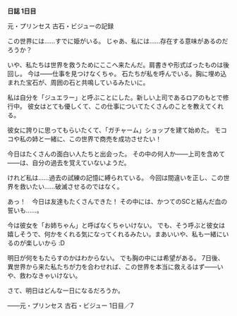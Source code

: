 <!-- title: ビジューの日誌: 1日目 -->

**日誌 1日目**

元・プリンセス
古石・ビジューの記録

この世界には……すでに姫がいる。
じゃあ、私には……存在する意味があるのだろうか？

いや、私たちは世界を救うためにここへ来たんだ。肩書きや形式ばったものは後回し。
今は――仕事を見つけなくちゃ。
石たちが私を呼んでいる。胸に埋め込まれた宝石が、周囲の石と共鳴しているみたいに。

私は自分を「ジュエラー」と呼ぶことにした。新しい上司であるロアのもとで修行中。
彼女はとても優しくて、この仕事についてたくさんのことを教えてくれる。

彼女に誇りに思ってもらいたくて、「ガチャーム」ショップを建て始めた。
モココや私の姉と一緒に、この世界で商売を成功させたい！

今日はたくさんの面白い人たちと出会った。
その中の何人か――上司を含めて――は、自分の過去を覚えていないようだ。

けれど私は……過去の試練の記憶に縛られている。
今回は間違いを正し、この世界を救いたい……破滅させるのではなく。

あっ！　今日は友達もたくさんできた！
その中には、かつてのSCと結んだ血の誓いも……。

今は彼女を「お姉ちゃん」と呼ばなくちゃいけない。
でも、そう呼ぶと彼女は嬉しそうで、何かをくれる気になってくれるみたい。まあいいや、私も一緒にいるのが楽しいから \:D

明日が何をもたらすのかはわからない。
でも胸の中には希望がある。
7日後、異世界から来た私たちが力を合わせれば、この世界を本当に救えるはず――いや、救わなきゃいけない。

さて、明日はどんな一日になるだろうか。

――元・プリンセス
古石・ビジュー
1日目／7
